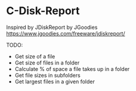 # C-Disk-Report

Inspired by JDiskReport by JGoodies https://www.jgoodies.com/freeware/jdiskreport/

TODO:
- Get size of a file
- Get size of files in a folder
- Calculate % of space a file takes up in a folder
- Get file sizes in subfolders
- Get largest files in a given folder
